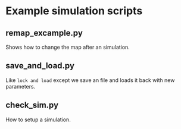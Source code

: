 # Example simulation scripts

remap_excample.py
-----------------

Shows how to change the map after an simulation.

save_and_load.py
----------------

Like ``lock and load`` except we save an file and loads it back with new parameters.

check_sim.py
------------

How to setup a simulation.